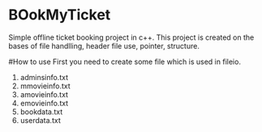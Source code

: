 # BOokMyTicket
Simple offline ticket booking project in c++. This project is created on the bases of file handlling, header file use, pointer, structure.

#How to use
First you need to create some file which is used in fileio.

1. adminsinfo.txt
2. mmovieinfo.txt
3. amovieinfo.txt
4. emovieinfo.txt
5. bookdata.txt
6. userdata.txt
